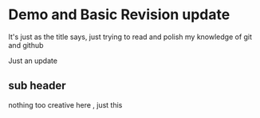 # Demo and Basic Revision update

It's just as the title says, 
just trying to read and polish my knowledge of git and github


Just an update

## sub header

nothing too creative here , just this

